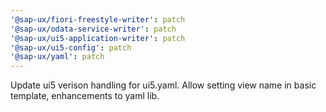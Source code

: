 ```yaml
---
'@sap-ux/fiori-freestyle-writer': patch
'@sap-ux/odata-service-writer': patch
'@sap-ux/ui5-application-writer': patch
'@sap-ux/ui5-config': patch
'@sap-ux/yaml': patch
---
```


Update ui5 verison handling for ui5.yaml. Allow setting view name in basic template, enhancements to yaml lib.
